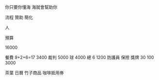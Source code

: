 你只要你懂海
海就會幫助你

流程
贊助
簡化

人

預算

16000

餐費 9+2+6=17 3400
裁判 5000
球 4000
總 6 1200
防護員
保險
獎牌 30 100 3000

茶葉 日曆 竹子商品 咖啡抵用券